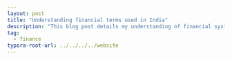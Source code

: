 ```yaml
---
layout: post
title: "Understanding financial terms used in India"
description: "This blog post details my understanding of financial system of India."
tag: 
  - finance
typora-root-url: ../../../../website
---
```


